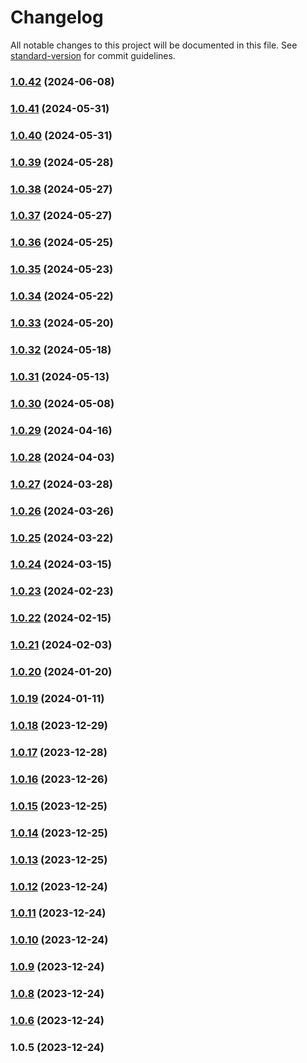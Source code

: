# Changelog

All notable changes to this project will be documented in this file. See [standard-version](https://github.com/conventional-changelog/standard-version) for commit guidelines.

### [1.0.42](https://github.com/bbhminhnl/chatbox-frontend-hybrid/compare/1.0.41...1.0.42) (2024-06-08)

### [1.0.41](https://github.com/bbhminhnl/chatbox-frontend-hybrid/compare/1.0.40...1.0.41) (2024-05-31)

### [1.0.40](https://github.com/bbhminhnl/chatbox-frontend-hybrid/compare/1.0.39...1.0.40) (2024-05-31)

### [1.0.39](https://github.com/bbhminhnl/chatbox-frontend-hybrid/compare/1.0.38...1.0.39) (2024-05-28)

### [1.0.38](https://github.com/bbhminhnl/chatbox-frontend-hybrid/compare/1.0.37...1.0.38) (2024-05-27)

### [1.0.37](https://github.com/bbhminhnl/chatbox-frontend-hybrid/compare/1.0.36...1.0.37) (2024-05-27)

### [1.0.36](https://github.com/bbhminhnl/chatbox-frontend-hybrid/compare/1.0.35...1.0.36) (2024-05-25)

### [1.0.35](https://github.com/bbhminhnl/chatbox-frontend-hybrid/compare/1.0.34...1.0.35) (2024-05-23)

### [1.0.34](https://github.com/bbhminhnl/chatbox-frontend-hybrid/compare/1.0.33...1.0.34) (2024-05-22)

### [1.0.33](https://github.com/bbhminhnl/chatbox-frontend-hybrid/compare/1.0.32...1.0.33) (2024-05-20)

### [1.0.32](https://github.com/bbhminhnl/chatbox-frontend-hybrid/compare/1.0.31...1.0.32) (2024-05-18)

### [1.0.31](https://github.com/bbhminhnl/chatbox-frontend-hybrid/compare/1.0.30...1.0.31) (2024-05-13)

### [1.0.30](https://github.com/bbhminhnl/chatbox-frontend-hybrid/compare/1.0.29...1.0.30) (2024-05-08)

### [1.0.29](https://github.com/bbhminhnl/chatbox-frontend-hybrid/compare/1.0.28...1.0.29) (2024-04-16)

### [1.0.28](https://github.com/bbhminhnl/chatbox-frontend-hybrid/compare/1.0.27...1.0.28) (2024-04-03)

### [1.0.27](https://github.com/bbhminhnl/chatbox-frontend-hybrid/compare/1.0.26...1.0.27) (2024-03-28)

### [1.0.26](https://github.com/bbhminhnl/chatbox-frontend-hybrid/compare/1.0.25...1.0.26) (2024-03-26)

### [1.0.25](https://github.com/bbhminhnl/chatbox-frontend-hybrid/compare/1.0.24...1.0.25) (2024-03-22)

### [1.0.24](https://github.com/bbhminhnl/chatbox-frontend-hybrid/compare/1.0.23...1.0.24) (2024-03-15)

### [1.0.23](https://github.com/bbhminhnl/chatbox-frontend-hybrid/compare/1.0.22...1.0.23) (2024-02-23)

### [1.0.22](https://github.com/bbhminhnl/chatbox-frontend-hybrid/compare/1.0.21...1.0.22) (2024-02-15)

### [1.0.21](https://github.com/bbhminhnl/chatbox-frontend-hybrid/compare/1.0.20...1.0.21) (2024-02-03)

### [1.0.20](https://github.com/bbhminhnl/chatbox-frontend-hybrid/compare/1.0.19...1.0.20) (2024-01-20)

### [1.0.19](https://github.com/bbhminhnl/chatbox-frontend-hybrid/compare/1.0.18...1.0.19) (2024-01-11)

### [1.0.18](https://github.com/bbhminhnl/chatbox-frontend-hybrid/compare/1.0.17...1.0.18) (2023-12-29)

### [1.0.17](https://github.com/bbhminhnl/chatbox-frontend-hybrid/compare/1.0.16...1.0.17) (2023-12-28)

### [1.0.16](https://github.com/bbhminhnl/chatbox-frontend-hybrid/compare/1.0.15...1.0.16) (2023-12-26)

### [1.0.15](https://github.com/bbhminhnl/chatbox-frontend-hybrid/compare/1.0.14...1.0.15) (2023-12-25)

### [1.0.14](https://github.com/bbhminhnl/chatbox-frontend-hybrid/compare/1.0.13...1.0.14) (2023-12-25)

### [1.0.13](https://github.com/bbhminhnl/chatbox-frontend-hybrid/compare/1.0.12...1.0.13) (2023-12-25)

### [1.0.12](https://github.com/bbhminhnl/chatbox-frontend-hybrid/compare/1.0.11...1.0.12) (2023-12-24)

### [1.0.11](https://github.com/bbhminhnl/chatbox-frontend-hybrid/compare/1.0.10...1.0.11) (2023-12-24)

### [1.0.10](https://github.com/bbhminhnl/chatbox-frontend-hybrid/compare/1.0.9...1.0.10) (2023-12-24)

### [1.0.9](https://github.com/bbhminhnl/chatbox-frontend-hybrid/compare/1.0.8...1.0.9) (2023-12-24)

### [1.0.8](https://github.com/bbhminhnl/chatbox-frontend-hybrid/compare/1.0.6...1.0.8) (2023-12-24)

### [1.0.6](https://github.com/bbhminhnl/chatbox-frontend-hybrid/compare/1.0.5...1.0.6) (2023-12-24)

### 1.0.5 (2023-12-24)
